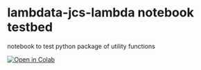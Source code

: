 # lambdata-jcs-lambda notebook testbed
 notebook to test python package of utility functions

[![Open in Colab](https://colab.research.google.com/assets/colab-badge.svg)](https://colab.research.google.com/github/jcs-lambda/lambdata-jcs-lambda/blob/master/notebooks/lambdata_testbed.ipynb 'Test Notebook on Colab')
